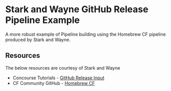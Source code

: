 # Stark and Wayne GitHub Release Pipeline Example

A more robust example of Pipeline building using the Homebrew CF pipeline produced
by Stark and Wayne.

## Resources

The below resources are courtesy of Stark and Wayne

- Concourse Tutorials - [GitHub Release Input](https://concoursetutorial.com/miscellaneous/github-release-input.html)
- CF Community GitHub - [Homebrew CF](https://github.com/cloudfoundry-community/homebrew-cf/blob/master/ci/pipeline.yml)